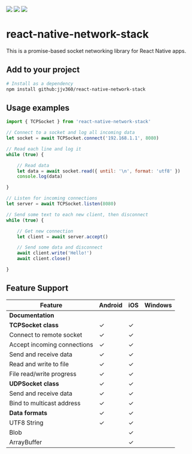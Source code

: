 ![](https://img.shields.io/badge/status-beta-orange.svg)
![](https://img.shields.io/github/package-json/v/jjv360/react-native-network-stack.svg)
![](https://img.shields.io/badge/platforms-android%20|%20ios-green.svg)

# react-native-network-stack

This is a promise-based socket networking library for React Native apps.

## Add to your project

``` bash
# Install as a dependency
npm install github:jjv360/react-native-network-stack
```

## Usage examples
```javascript
import { TCPSocket } from 'react-native-network-stack' 

// Connect to a socket and log all incoming data
let socket = await TCPSocket.connect('192.168.1.1', 8080)

// Read each line and log it
while (true) {

    // Read data
    let data = await socket.read({ until: '\n', format: 'utf8' })
    console.log(data)

}
```

```javascript
// Listen for incoming connections
let server = await TCPSocket.listen(8080)

// Send some text to each new client, then disconnect
while (true) {

    // Get new connection
    let client = await server.accept()

    // Send some data and disconnect
    await client.write('Hello!')
    await client.close()

}
```

## Feature Support

Feature                         | Android | iOS | Windows
--------------------------------|---------|-----|----------
**Documentation**               |         |     |   
**TCPSocket class**             | ✓       | ✓   |   
Connect to remote socket        | ✓       | ✓   | 
Accept incoming connections     | ✓       | ✓   |   
Send and receive data           | ✓       | ✓   |   
Read and write to file          | ✓       | ✓   |
File read/write progress        | ✓       | ✓   |
**UDPSocket class**             | ✓       | ✓   |   
Send and receive data           | ✓       | ✓   |   
Bind to multicast address       | ✓       | ✓   |   
**Data formats**                | ✓       | ✓   |   
UTF8 String                     | ✓       | ✓   |   
Blob                            |         | ✓   |   
ArrayBuffer                     |         | ✓   |   
